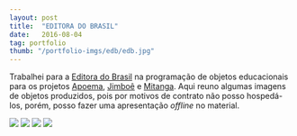 ```yaml
---
layout: post
title:  "EDITORA DO BRASIL"
date:   2016-08-04
tag: portfolio
thumb: "/portfolio-imgs/edb/edb.jpg"
---
```


Trabalhei para a <a href="http://www.editoradobrasil.com.br/" target="_blank">Editora do Brasil</a> na programação de objetos educacionais para os projetos 
<a href="http://www.editoradobrasil.com.br/portal_educacional/fundamental2/projeto_apoema/index.aspx" target="_blank">Apoema</a>, <a href="http://www.editoradobrasil.com.br/jimboe/" target="_blank">Jimboê</a> e <a href="http://www.editoradobrasil.com.br/mitanga/" target="_blank">Mitanga</a>. Aqui reuno algumas imagens de objetos produzidos, pois por motivos de contrato não posso hospedá-los, porém, posso fazer uma apresentação *offline* no material.
<div class='imggal'>
    <img src="{{ site.url }}/portfolio-imgs/edb/edb-1-corpo-no-espaco-1.jpg">
    <img src="{{ site.url }}/portfolio-imgs/edb/edb-2-corpo-no-espaco-2.jpg">
    <img src="{{ site.url }}/portfolio-imgs/edb/edb-3-corpo-no-espaco-3.jpg">
    <img src="{{ site.url }}/portfolio-imgs/edb/edb-4-viagem-ao-centro-terra.jpg">
</div>




